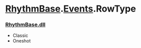 # [RhythmBase](../../RadiationTherapy.md).[Events](../namespace/Events.md).RowType  




### [RhythmBase.dll](../assembly/RhythmBase.md)  
  
- Classic  
- Oneshot  
